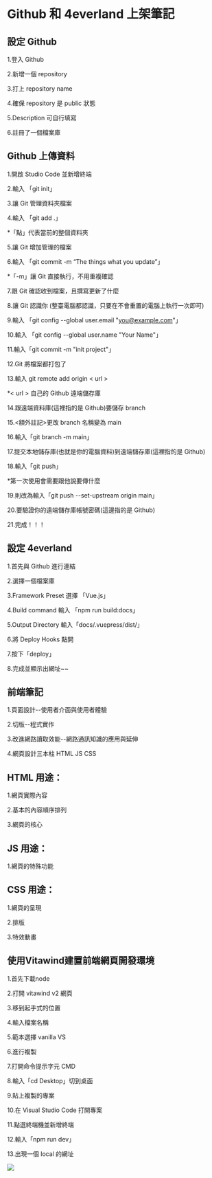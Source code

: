 # Github 和 4everland 上架筆記

## 設定 Github

1.登入 Github

2.新增一個 repository

3.打上 repository name

4.確保 repository 是 public 狀態

5.Description 可自行填寫

6.註冊了一個檔案庫

## Github 上傳資料

1.開啟 Studio Code 並新增終端

2.輸入 「git init」

3.讓 Git 管理資料夾檔案

4.輸入 「git add .」

*「點」代表當前的整個資料夾

5.讓 Git 增加管理的檔案

6.輸入 「git commit -m “The things what you update”」

*「-m」讓 Git 直接執行，不用重複確認

7.跟 Git 確認收到檔案，且撰寫更新了什麼

8.讓 Git 認識你 (整臺電腦都認識，只要在不會重置的電腦上執行一次即可)

9.輸入 「git config --global user.email "you@example.com"」

10.輸入 「git config --global user.name "Your Name"」

11.輸入「git commit -m "init project"」

12.Git 將檔案都打包了

13.輸入 git remote add origin < url >

*< url > 自己的 Github 遠端儲存庫

14.跟遠端資料庫(這裡指的是 Github)要儲存 branch

15.<額外註記>更改 branch 名稱變為 main

16.輸入「git branch -m main」

17.提交本地儲存庫(也就是你的電腦資料)到遠端儲存庫(這裡指的是 Github)

18.輸入「git push」

*第一次使用會需要跟他說要傳什麼

19.則改為輸入「git push --set-upstream origin main」

20.要驗證你的遠端儲存庫帳號密碼(這邊指的是 Github)

21.完成！！！

## 設定 4everland

1.首先與 Github 進行連結

2.選擇一個檔案庫

3.Framework Preset 選擇 「Vue.js」

4.Build command 輸入 「npm run build:docs」

5.Output Directory 輸入「docs/.vuepress/dist/」

6.將 Deploy Hooks 點開

7.按下「deploy」

8.完成並顯示出網址~~

## 前端筆記

1.頁面設計--使用者介面與使用者體驗

2.切版--程式實作

3.改進網路讀取效能--網路通訊知識的應用與延伸

4.網頁設計三本柱 HTML JS CSS

## HTML 用途：

1.網頁實際內容

2.基本的內容順序排列

3.網頁的核心

## JS 用途：

1.網頁的特殊功能

## CSS 用途：

1.網頁的呈現

2.排版

3.特效動畫

## 使用Vitawind建置前端網頁開發環境

1.首先下載node

2.打開 vitawind v2 網頁

3.移到起手式的位置

4.輸入檔案名稱

5.範本選擇 vanilla VS

6.進行複製

7.打開命令提示字元 CMD

8.輸入「cd Desktop」切到桌面

9.貼上複製的專案

10.在 Visual Studio Code 打開專案

11.點選終端機並新增終端

12.輸入「npm run dev」

13.出現一個 local 的網址

![](C:\Users\Tammy\Desktop\node.png)